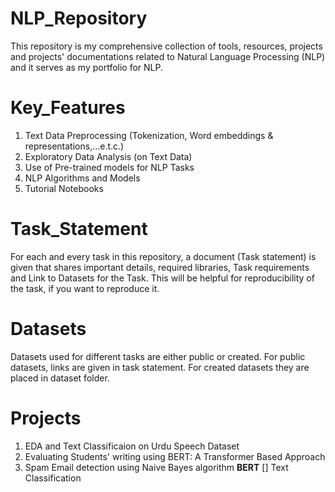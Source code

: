 # NLP_Repository
This repository is my comprehensive collection of tools, resources, projects and projects' documentations related to Natural Language Processing (NLP) and it serves as my portfolio for NLP.

# Key_Features
1. Text Data Preprocessing (Tokenization, Word embeddings & representations,...e.t.c.)
2. Exploratory Data Analysis (on Text Data)
3. Use of Pre-trained models for NLP Tasks
4. NLP Algorithms and Models
5. Tutorial Notebooks

# Task_Statement
For each and every task in this repository, a document (Task statement) is given that shares important details, required libraries, Task requirements and Link to Datasets for the Task. This will be helpful for reproducibility of the task, if you want to reproduce it.

# Datasets
Datasets used for different tasks are either public or created. For public datasets, links are given in task statement. For created datasets they are placed in dataset folder.

# Projects
1. EDA and Text Classificaion on Urdu Speech Dataset
2. Evaluating Students' writing using BERT: A Transformer Based Approach
3. Spam Email detection using Naive Bayes algorithm
**BERT**
[] Text Classification
